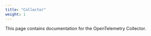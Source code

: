 ```yaml
---
title: "Collector"
weight: 1
---
```


This page contains documentation for the OpenTelemetry Collector.

